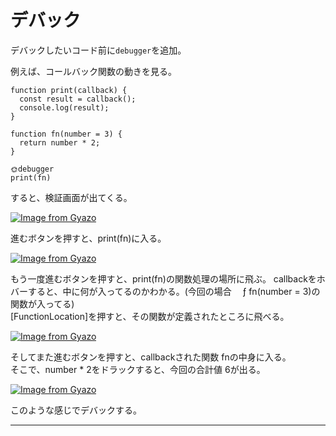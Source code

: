 # デバック
デバックしたいコード前に`debugger`を追加。  

例えば、コールバック関数の動きを見る。
~~~
function print(callback) {
  const result = callback();
  console.log(result);
}

function fn(number = 3) {
  return number * 2;
}

🌞debugger
print(fn)
~~~

すると、検証画面が出てくる。

[![Image from Gyazo](https://i.gyazo.com/370b4517a5e0cae1291e1363bce88e38.png)](https://gyazo.com/370b4517a5e0cae1291e1363bce88e38)

進むボタンを押すと、print(fn)に入る。

[![Image from Gyazo](https://i.gyazo.com/ca3f18c240b12cd845cb6d3a9ef3edb0.png)](https://gyazo.com/ca3f18c240b12cd845cb6d3a9ef3edb0)

もう一度進むボタンを押すと、print(fn)の関数処理の場所に飛ぶ。
callbackをホバーすると、中に何が入ってるのかわかる。(今回の場合　 ƒ fn(number = 3)の関数が入ってる)  
[FunctionLocation]を押すと、その関数が定義されたところに飛べる。

[![Image from Gyazo](https://i.gyazo.com/af69d7c44ef63fb6df1e0e176a40a16d.png)](https://gyazo.com/af69d7c44ef63fb6df1e0e176a40a16d)

そしてまた進むボタンを押すと、callbackされた関数 fnの中身に入る。  
そこで、number * 2をドラックすると、今回の合計値 6が出る。

[![Image from Gyazo](https://i.gyazo.com/82d08978a06fb95eeb2eb28897691629.png)](https://gyazo.com/82d08978a06fb95eeb2eb28897691629)

このような感じでデバックする。
***
